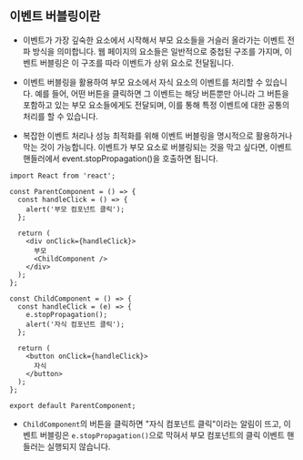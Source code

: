 ## 이벤트 버블링이란

- 이벤트가 가장 깊숙한 요소에서 시작해서 부모 요소들을 거슬러 올라가는 이벤트 전파 방식을 의미합니다. 웹 페이지의 요소들은 일반적으로 중첩된 구조를 가지며, 이벤트 버블링은 이 구조를 따라 이벤트가 상위 요소로 전달됩니다.

- 이벤트 버블링을 활용하여 부모 요소에서 자식 요소의 이벤트를 처리할 수 있습니다. 예를 들어, 어떤 버튼을 클릭하면 그 이벤트는 해당 버튼뿐만 아니라 그 버튼을 포함하고 있는 부모 요소들에게도 전달되며, 이를 통해 특정 이벤트에 대한 공통의 처리를 할 수 있습니다.

- 복잡한 이벤트 처리나 성능 최적화를 위해 이벤트 버블링을 명시적으로 활용하거나 막는 것이 가능합니다. 이벤트가 부모 요소로 버블링되는 것을 막고 싶다면, 이벤트 핸들러에서 event.stopPropagation()을 호출하면 됩니다.

```
import React from 'react';

const ParentComponent = () => {
  const handleClick = () => {
    alert('부모 컴포넌트 클릭');
  };

  return (
    <div onClick={handleClick}>
      부모
      <ChildComponent />
    </div>
  );
};

const ChildComponent = () => {
  const handleClick = (e) => {
    e.stopPropagation();
    alert('자식 컴포넌트 클릭');
  };

  return (
    <button onClick={handleClick}>
      자식
    </button>
  );
};

export default ParentComponent;

```

- `ChildComponent`의 버튼을 클릭하면 "자식 컴포넌트 클릭"이라는 알림이 뜨고, 이벤트 버블링은 `e.stopPropagation()`으로 막혀서 부모 컴포넌트의 클릭 이벤트 핸들러는 실행되지 않습니다.

